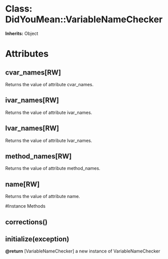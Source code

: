 # Class: DidYouMean::VariableNameChecker
**Inherits:** Object
    



# Attributes
## cvar_names[RW] [](#attribute-i-cvar_names)
Returns the value of attribute cvar_names.

## ivar_names[RW] [](#attribute-i-ivar_names)
Returns the value of attribute ivar_names.

## lvar_names[RW] [](#attribute-i-lvar_names)
Returns the value of attribute lvar_names.

## method_names[RW] [](#attribute-i-method_names)
Returns the value of attribute method_names.

## name[RW] [](#attribute-i-name)
Returns the value of attribute name.


#Instance Methods
## corrections() [](#method-i-corrections)

## initialize(exception) [](#method-i-initialize)

**@return** [VariableNameChecker] a new instance of VariableNameChecker

